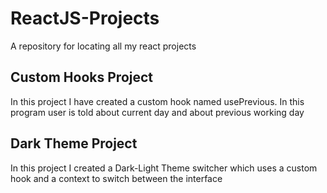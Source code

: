 # ReactJS-Projects
A repository for locating all my react projects 

## Custom Hooks Project
In this project I have created a custom hook named usePrevious. In this program user is told about current day and about previous working day

## Dark Theme Project
In this project I created a Dark-Light Theme switcher which uses a custom hook and a context to switch between the interface

